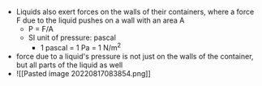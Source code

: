 - Liquids also exert forces on the walls of their containers, where a force F due to the liquid pushes on a wall with an area A
	- P = F/A
	- SI unit of pressure: pascal
		- 1 pascal = 1 Pa = 1 N/m<sup>2</sup>
- force due to a liquid's pressure is not just on the walls of the container, but all parts of the liquid as well
- ![[Pasted image 20220817083854.png]]